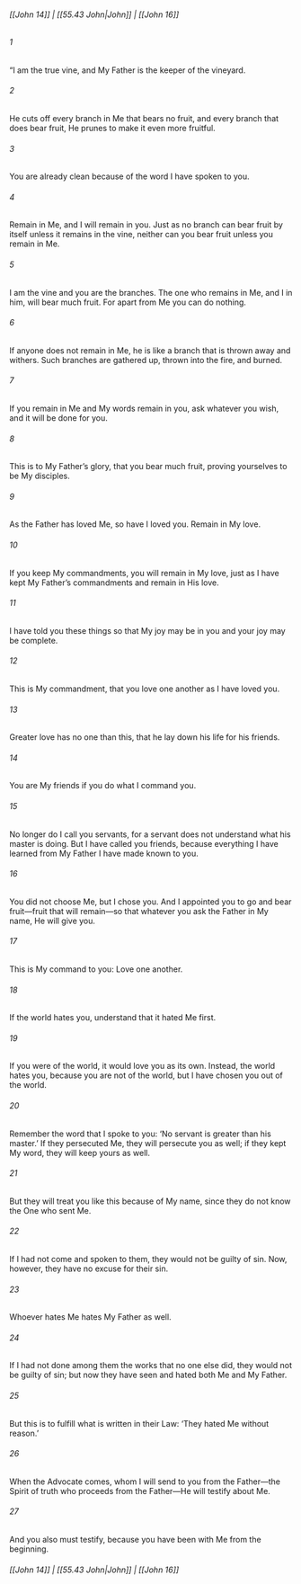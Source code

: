 
###### [[John 14]] | [[55.43 John|John]] | [[John 16]]

###### 1
“I am the true vine, and My Father is the keeper of the vineyard.
###### 2
He cuts off every branch in Me that bears no fruit, and every branch that does bear fruit, He prunes to make it even more fruitful.
###### 3
You are already clean because of the word I have spoken to you.
###### 4
Remain in Me, and I will remain in you. Just as no branch can bear fruit by itself unless it remains in the vine, neither can you bear fruit unless you remain in Me.
###### 5
I am the vine and you are the branches. The one who remains in Me, and I in him, will bear much fruit. For apart from Me you can do nothing.
###### 6
If anyone does not remain in Me, he is like a branch that is thrown away and withers. Such branches are gathered up, thrown into the fire, and burned.
###### 7
If you remain in Me and My words remain in you, ask whatever you wish, and it will be done for you.
###### 8
This is to My Father’s glory, that you bear much fruit, proving yourselves to be My disciples.
###### 9
As the Father has loved Me, so have I loved you. Remain in My love.
###### 10
If you keep My commandments, you will remain in My love, just as I have kept My Father’s commandments and remain in His love.
###### 11
I have told you these things so that My joy may be in you and your joy may be complete.
###### 12
This is My commandment, that you love one another as I have loved you.
###### 13
Greater love has no one than this, that he lay down his life for his friends.
###### 14
You are My friends if you do what I command you.
###### 15
No longer do I call you servants, for a servant does not understand what his master is doing. But I have called you friends, because everything I have learned from My Father I have made known to you.
###### 16
You did not choose Me, but I chose you. And I appointed you to go and bear fruit—fruit that will remain—so that whatever you ask the Father in My name, He will give you.
###### 17
This is My command to you: Love one another.
###### 18
If the world hates you, understand that it hated Me first.
###### 19
If you were of the world, it would love you as its own. Instead, the world hates you, because you are not of the world, but I have chosen you out of the world.
###### 20
Remember the word that I spoke to you: ‘No servant is greater than his master.’ If they persecuted Me, they will persecute you as well; if they kept My word, they will keep yours as well.
###### 21
But they will treat you like this because of My name, since they do not know the One who sent Me.
###### 22
If I had not come and spoken to them, they would not be guilty of sin. Now, however, they have no excuse for their sin.
###### 23
Whoever hates Me hates My Father as well.
###### 24
If I had not done among them the works that no one else did, they would not be guilty of sin; but now they have seen and hated both Me and My Father.
###### 25
But this is to fulfill what is written in their Law: ‘They hated Me without reason.’
###### 26
When the Advocate comes, whom I will send to you from the Father—the Spirit of truth who proceeds from the Father—He will testify about Me.
###### 27
And you also must testify, because you have been with Me from the beginning.

###### [[John 14]] | [[55.43 John|John]] | [[John 16]]
